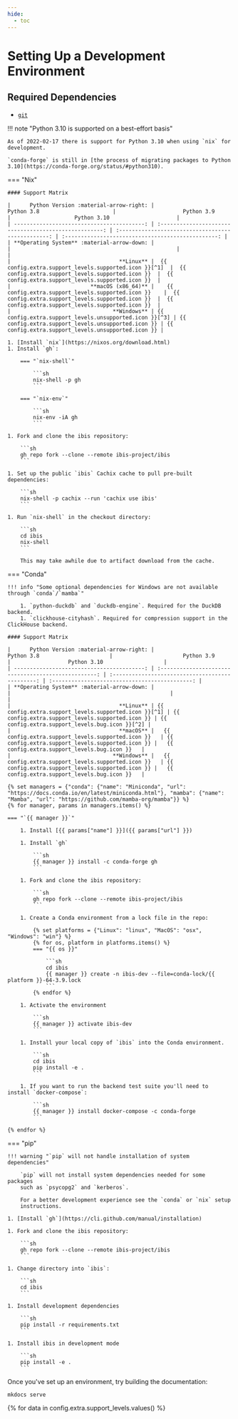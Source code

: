 ```yaml
---
hide:
  - toc
---
```


# Setting Up a Development Environment

## Required Dependencies

- [`git`](https://git-scm.com/)

!!! note "Python 3.10 is supported on a best-effort basis"

    As of 2022-02-17 there is support for Python 3.10 when using `nix` for development.

    `conda-forge` is still in [the process of migrating packages to Python
    3.10](https://conda-forge.org/status/#python310).

=== "Nix"

    #### Support Matrix

    |      Python Version :material-arrow-right: |                       Python 3.8                       |                     Python 3.9                     |                    Python 3.10                     |
    | -----------------------------------------: | :----------------------------------------------------: | :------------------------------------------------: | :------------------------------------------------: |
    | **Operating System** :material-arrow-down: |                                                        |                                                    |                                                    |
    |                                  **Linux** |  {{ config.extra.support_levels.supported.icon }}[^1]  |  {{ config.extra.support_levels.supported.icon }}  |  {{ config.extra.support_levels.supported.icon }}  |
    |                         **macOS (x86_64)** |    {{ config.extra.support_levels.supported.icon }}    |  {{ config.extra.support_levels.supported.icon }}  |  {{ config.extra.support_levels.supported.icon }}  |
    |                                **Windows** | {{ config.extra.support_levels.unsupported.icon }}[^3] | {{ config.extra.support_levels.unsupported.icon }} | {{ config.extra.support_levels.unsupported.icon }} |

    1. [Install `nix`](https://nixos.org/download.html)
    1. Install `gh`:

        === "`nix-shell`"

            ```sh
            nix-shell -p gh
            ```

        === "`nix-env`"

            ```sh
            nix-env -iA gh
            ```

    1. Fork and clone the ibis repository:

        ```sh
        gh repo fork --clone --remote ibis-project/ibis
        ```

    1. Set up the public `ibis` Cachix cache to pull pre-built dependencies:

        ```sh
        nix-shell -p cachix --run 'cachix use ibis'
        ```

    1. Run `nix-shell` in the checkout directory:

        ```sh
        cd ibis
        nix-shell
        ```

        This may take awhile due to artifact download from the cache.

=== "Conda"

    !!! info "Some optional dependencies for Windows are not available through `conda`/`mamba`"

        1. `python-duckdb` and `duckdb-engine`. Required for the DuckDB backend.
        1. `clickhouse-cityhash`. Required for compression support in the ClickHouse backend.

    #### Support Matrix

    |      Python Version :material-arrow-right: |                      Python 3.8                      |                      Python 3.9                  |                  Python 3.10                   |
    | -----------------------------------------: | :--------------------------------------------------: | :----------------------------------------------: | :--------------------------------------------: |
    | **Operating System** :material-arrow-down: |                                                      |                                                  |                                                |
    |                                  **Linux** | {{ config.extra.support_levels.supported.icon }}[^1] | {{ config.extra.support_levels.supported.icon }} | {{ config.extra.support_levels.bug.icon }}[^2] |
    |                                  **macOS** |   {{ config.extra.support_levels.supported.icon }}   | {{ config.extra.support_levels.supported.icon }} |   {{ config.extra.support_levels.bug.icon }}   |
    |                                **Windows** |   {{ config.extra.support_levels.supported.icon }}   | {{ config.extra.support_levels.supported.icon }} |   {{ config.extra.support_levels.bug.icon }}   |

    {% set managers = {"conda": {"name": "Miniconda", "url": "https://docs.conda.io/en/latest/miniconda.html"}, "mamba": {"name": "Mamba", "url": "https://github.com/mamba-org/mamba"}} %}
    {% for manager, params in managers.items() %}

    === "`{{ manager }}`"

        1. Install [{{ params["name"] }}]({{ params["url"] }})

        1. Install `gh`

            ```sh
            {{ manager }} install -c conda-forge gh
            ```

        1. Fork and clone the ibis repository:

            ```sh
            gh repo fork --clone --remote ibis-project/ibis
            ```

        1. Create a Conda environment from a lock file in the repo:

            {% set platforms = {"Linux": "linux", "MacOS": "osx", "Windows": "win"} %}
            {% for os, platform in platforms.items() %}
            === "{{ os }}"

                ```sh
                cd ibis
                {{ manager }} create -n ibis-dev --file=conda-lock/{{ platform }}-64-3.9.lock
                ```
            {% endfor %}

        1. Activate the environment

            ```sh
            {{ manager }} activate ibis-dev
            ```

        1. Install your local copy of `ibis` into the Conda environment.

            ```sh
            cd ibis
            pip install -e .
            ```

        1. If you want to run the backend test suite you'll need to install `docker-compose`:

            ```sh
            {{ manager }} install docker-compose -c conda-forge
            ```

    {% endfor %}

=== "pip"

    !!! warning "`pip` will not handle installation of system dependencies"

        `pip` will not install system dependencies needed for some packages
        such as `psycopg2` and `kerberos`.

        For a better development experience see the `conda` or `nix` setup
        instructions.

    1. [Install `gh`](https://cli.github.com/manual/installation)

    1. Fork and clone the ibis repository:

        ```sh
        gh repo fork --clone --remote ibis-project/ibis
        ```

    1. Change directory into `ibis`:

        ```sh
        cd ibis
        ```

    1. Install development dependencies

        ```sh
        pip install -r requirements.txt
        ```

    1. Install ibis in development mode

        ```sh
        pip install -e .
        ```

Once you've set up an environment, try building the documentation:

```sh
mkdocs serve
```

{% for data in config.extra.support_levels.values() %}
[^{{ loop.index }}]: {{ data.description }}
{% endfor %}
